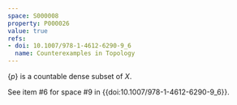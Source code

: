 ```yaml
---
space: S000008
property: P000026
value: true
refs:
- doi: 10.1007/978-1-4612-6290-9_6
  name: Counterexamples in Topology
---
```


$\{p\}$ is a countable dense subset of $X$.

See item #6 for space #9 in {{doi:10.1007/978-1-4612-6290-9_6}}.
